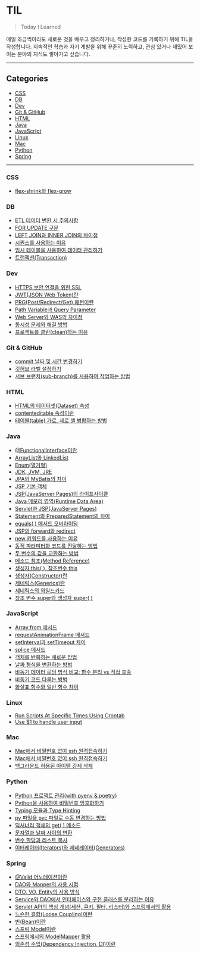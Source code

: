 # TIL

> Today I Learned

매일 조금씩이라도 새로운 것을 배우고 정리하거나, 작성한 코드를 기록하기 위해 TIL을 작성합니다.
지속적인 학습과 자기 계발을 위해 꾸준히 노력하고, 관심 있거나 재밌어 보이는 분야의 지식도 쌓아가고 싶습니다.

<hr>

## Categories

- [CSS](#css)
- [DB](#db)
- [Dev](#dev)
- [Git & GitHub](#git--github)
- [HTML](#html)
- [Java](#java)
- [JavaScript](#javascript)
- [Linux](#linux)
- [Mac](#mac)
- [Python](#python)
- [Spring](#spring)

<hr>

### CSS

- [flex-shrink와 flex-grow](https://github.com/kmseunh/til/blob/main/css/flex-shrink%EC%99%80%20flex-grow.md)

### DB

- [ETL 데이터 변환 시 주의사항](https://github.com/kmseunh/til/blob/main/db/ETL%20%EB%8D%B0%EC%9D%B4%ED%84%B0%20%EB%B3%80%ED%99%98%20%EC%8B%9C%20%EC%A3%BC%EC%9D%98%EC%82%AC%ED%95%AD.md)
- [FOR UPDATE 구문](https://github.com/kmseunh/til/blob/main/db/FOR%20UPDATE%20%EA%B5%AC%EB%AC%B8.md)
- [LEFT JOIN과 INNER JOIN의 차이점](https://github.com/kmseunh/til/blob/main/db/LEFT%20JOIN%EA%B3%BC%20INNER%20JOIN%EC%9D%98%20%EC%B0%A8%EC%9D%B4%EC%A0%90.md)
- [시퀀스를 사용하는 이유](https://github.com/kmseunh/til/blob/main/db/%EC%8B%9C%ED%80%80%EC%8A%A4%EB%A5%BC%20%EC%82%AC%EC%9A%A9%ED%95%98%EB%8A%94%20%EC%9D%B4%EC%9C%A0.md)
- [임시 테이블을 사용하여 데이터 관리하기](https://github.com/kmseunh/til/blob/main/db/%EC%9E%84%EC%8B%9C%20%ED%85%8C%EC%9D%B4%EB%B8%94%EC%9D%84%20%EC%82%AC%EC%9A%A9%ED%95%98%EC%97%AC%20%EB%8D%B0%EC%9D%B4%ED%84%B0%20%EA%B4%80%EB%A6%AC%ED%95%98%EA%B8%B0.md)
- [트랜잭션(Transaction)](https://github.com/kmseunh/til/blob/main/db/%ED%8A%B8%EB%9E%9C%EC%9E%AD%EC%85%98(Transaction).md)

### Dev

- [HTTPS 보안 연결을 위한 SSL](https://github.com/kmseunh/til/blob/main/dev/HTTPS%20%EB%B3%B4%EC%95%88%20%EC%97%B0%EA%B2%B0%EC%9D%84%20%EC%9C%84%ED%95%9C%20SSL.md)
- [JWT(JSON Web Token)란](https://github.com/kmseunh/til/blob/main/dev/JWT(JSON%20Web%20Token)%EB%9E%80.md)
- [PRG(Post/Redirect/Get) 패턴이란](https://github.com/kmseunh/til/blob/main/dev/PRG%20%ED%8C%A8%ED%84%B4.md)
- [Path Variable과 Query Parameter](https://github.com/kmseunh/til/blob/main/dev/Path%20Variable%EA%B3%BC%20Query%20Parameter.md)
- [Web Server와 WAS의 차이점](https://github.com/kmseunh/til/blob/main/dev/Web%20Server%EC%99%80%20WAS%EC%9D%98%20%EC%B0%A8%EC%9D%B4%EC%A0%90.md)
- [동시성 문제와 해결 방법](https://github.com/kmseunh/til/blob/main/dev/%EB%8F%99%EC%8B%9C%EC%84%B1%20%EB%AC%B8%EC%A0%9C%EC%99%80%20%ED%95%B4%EA%B2%B0%20%EB%B0%A9%EB%B2%95.md)
- [프로젝트를 클린(clean)하는 이유](https://github.com/kmseunh/til/blob/main/dev/%ED%94%84%EB%A1%9C%EC%A0%9D%ED%8A%B8%EB%A5%BC%20%ED%81%B4%EB%A6%B0(clean)%ED%95%98%EB%8A%94%20%EC%9D%B4%EC%9C%A0.md)

### Git & GitHub

- [commit 날짜 및 시간 변경하기](https://github.com/kmseunh/til/blob/main/git%20%26%20github/commit%20%EB%82%A0%EC%A7%9C%20%EB%B0%8F%20%EC%8B%9C%EA%B0%84%20%EB%B3%80%EA%B2%BD%ED%95%98%EA%B8%B0.md)
- [깃허브 라벨 설정하기](https://github.com/kmseunh/til/blob/main/git%20%26%20github/%EA%B9%83%ED%97%88%EB%B8%8C%20%EB%9D%BC%EB%B2%A8%20%EC%84%A4%EC%A0%95%ED%95%98%EA%B8%B0.md)
- [서브 브랜치(sub-branch)를 사용하여 작업하는 방법](https://github.com/kmseunh/til/blob/main/git%20%26%20github/%EC%84%9C%EB%B8%8C%20%EB%B8%8C%EB%9E%9C%EC%B9%98(sub-branch)%EB%A5%BC%20%EC%82%AC%EC%9A%A9%ED%95%98%EC%97%AC%20%EC%9E%91%EC%97%85%ED%95%98%EB%8A%94%20%EB%B0%A9%EB%B2%95.md)

### HTML

- [HTML의 데이터셋(Dataset) 속성](https://github.com/kmseunh/til/blob/main/html/HTML%EC%9D%98%20%EB%8D%B0%EC%9D%B4%ED%84%B0%EC%85%8B(Dataset)%20%EC%86%8D%EC%84%B1.md)
- [contenteditable 속성이란](https://github.com/kmseunh/til/blob/main/html/contenteditable%20%EC%86%8D%EC%84%B1%EC%9D%B4%EB%9E%80.md)
- [테이블(table) 가로, 세로 셀 병합하는 방법](https://github.com/kmseunh/til/blob/main/html/%ED%85%8C%EC%9D%B4%EB%B8%94(table)%20%EA%B0%80%EB%A1%9C%2C%20%EC%84%B8%EB%A1%9C%20%EC%85%80%20%EB%B3%91%ED%95%A9%ED%95%98%EB%8A%94%20%EB%B0%A9%EB%B2%95.md)

### Java

- [@FunctionalInterface이란](https://github.com/kmseunh/til/blob/main/java/%40FunctionalInterface.md)
- [ArrayList와 LinkedList](https://github.com/kmseunh/til/blob/main/java/ArrayList%EC%99%80%20LinkedList.md)
- [Enum(열거형)](https://github.com/kmseunh/til/blob/main/java/Enum(%EC%97%B4%EA%B1%B0%ED%98%95).md)
- [JDK, JVM, JRE](https://github.com/kmseunh/til/blob/main/java/JDK%2C%20JVM%2C%20JRE.md)
- [JPA와 MyBatis의 차이](https://github.com/kmseunh/til/blob/main/java/JPA%EC%99%80%20MyBatis%EC%9D%98%20%EC%B0%A8%EC%9D%B4.md)
- [JSP 기본 객체](https://github.com/kmseunh/til/blob/main/java/JSP%20%EA%B8%B0%EB%B3%B8%20%EA%B0%9D%EC%B2%B4.md)
- [JSP(JavaServer Pages)의 라이프사이클](https://github.com/kmseunh/til/blob/main/java/JSP%20%EB%9D%BC%EC%9D%B4%ED%94%84%EC%82%AC%EC%9D%B4%ED%81%B4.md)
- [Java 메모리 영역(Runtime Data Area)](https://github.com/kmseunh/til/blob/main/java/Java%20%EB%A9%94%EB%AA%A8%EB%A6%AC%20%EC%98%81%EC%97%AD(Runtime%20Data%20Area).md)
- [Servlet과 JSP(JavaServer Pages)](https://github.com/kmseunh/til/blob/main/java/Servlet%EA%B3%BC%20JSP.md)
- [Statement와 PreparedStatement의 차이](https://github.com/kmseunh/til/blob/main/java/Statement%EC%99%80%20PreparedStatement%EC%9D%98%20%EC%B0%A8%EC%9D%B4.md)
- [equals( ) 메서드 오버라이딩](https://github.com/kmseunh/til/blob/main/java/equals%20%EB%A9%94%EC%84%9C%EB%93%9C%20%EC%98%A4%EB%B2%84%EB%9D%BC%EC%9D%B4%EB%94%A9.md)
- [JSP의 forward와 redirect](https://github.com/kmseunh/til/blob/main/java/forward%EC%99%80%20redirect.md)
- [new 키워드를 사용하는 이유](https://github.com/kmseunh/til/blob/main/java/new%20%ED%82%A4%EC%9B%8C%EB%93%9C%EB%A5%BC%20%EC%82%AC%EC%9A%A9%ED%95%98%EB%8A%94%20%EC%9D%B4%EC%9C%A0.md)
- [동적 파라미터화 코드를 전달하는 방법](https://github.com/kmseunh/til/blob/main/java/%EB%8F%99%EC%A0%81%20%ED%8C%8C%EB%9D%BC%EB%AF%B8%ED%84%B0%ED%99%94.md)
- [두 변수의 값을 교환하는 방법](https://github.com/kmseunh/til/blob/main/java/%EB%91%90%20%EB%B3%80%EC%88%98%EC%9D%98%20%EA%B0%92%EC%9D%84%20%EA%B5%90%ED%99%98%ED%95%98%EB%8A%94%20%EB%B0%A9%EB%B2%95.md)
- [메소드 참조(Method Reference)](https://github.com/kmseunh/til/blob/main/java/%EB%A9%94%EC%86%8C%EB%93%9C%20%EC%B0%B8%EC%A1%B0(Method%20Reference).md)
- [생성자 this( ), 참조변수 this](https://github.com/kmseunh/til/blob/main/java/%EC%83%9D%EC%84%B1%EC%9E%90%20this%20%EC%B0%B8%EC%A1%B0%EB%B3%80%EC%88%98%20this.md)
- [생성자(Constructor)란](https://github.com/kmseunh/til/blob/main/java/%EC%83%9D%EC%84%B1%EC%9E%90(Constructor).md)
- [제네릭스(Generics)란](https://github.com/kmseunh/til/blob/main/java/%EC%A0%9C%EB%84%A4%EB%A6%AD%EC%8A%A4(Generics).md)
- [제네릭스의 와일드카드](https://github.com/kmseunh/til/blob/main/java/%EC%A0%9C%EB%84%A4%EB%A6%AD%EC%8A%A4%EC%9D%98%20%EC%99%80%EC%9D%BC%EB%93%9C%EC%B9%B4%EB%93%9C.md)
- [참조 변수 super와 생성자 super( )](https://github.com/kmseunh/til/blob/main/java/%EC%B0%B8%EC%A1%B0%20%EB%B3%80%EC%88%98%20super%EC%99%80%20%EC%83%9D%EC%84%B1%EC%9E%90%20super.md)

### JavaScript

- [Array.from 메서드](https://github.com/kmseunh/til/blob/main/javascript/Array.from%20%EB%A9%94%EC%84%9C%EB%93%9C.md)
- [requestAnimationFrame 메서드](https://github.com/kmseunh/til/blob/main/javascript/requestAnimationFrame%20%EB%A9%94%EC%84%9C%EB%93%9C.md)
- [setInterval과 setTimeout 차이](https://github.com/kmseunh/til/blob/main/javascript/setInterval%EA%B3%BC%20setTimeout%20%EC%B0%A8%EC%9D%B4.md)
- [splice 메서드](https://github.com/kmseunh/til/blob/main/javascript/splice%20%EB%A9%94%EC%84%9C%EB%93%9C.md)
- [객체를 반복하는 새로운 방법](https://github.com/kmseunh/til/blob/main/javascript/%EA%B0%9D%EC%B2%B4%EB%A5%BC%20%EB%B0%98%EB%B3%B5%ED%95%98%EB%8A%94%20%EC%83%88%EB%A1%9C%EC%9A%B4%20%EB%B0%A9%EB%B2%95.md)
- [날짜 형식을 변환하는 방법](https://github.com/kmseunh/til/blob/main/javascript/%EB%82%A0%EC%A7%9C%20%ED%98%95%EC%8B%9D%EC%9D%84%20%EB%B3%80%ED%99%98%ED%95%98%EB%8A%94%20%EB%B0%A9%EB%B2%95.md)
- [비동기 데이터 로딩 방식 비교: 함수 분리 vs 직접 호출](https://github.com/kmseunh/til/blob/main/javascript/%EB%B9%84%EB%8F%99%EA%B8%B0%20%EB%8D%B0%EC%9D%B4%ED%84%B0%20%EB%A1%9C%EB%94%A9%20%EB%B0%A9%EC%8B%9D%20%EB%B9%84%EA%B5%90.md)
- [비동기 코드 다루는 방법](https://github.com/kmseunh/til/blob/main/javascript/%EB%B9%84%EB%8F%99%EA%B8%B0%20%EC%BD%94%EB%93%9C%20%EB%8B%A4%EB%A3%A8%EB%8A%94%20%EB%B0%A9%EB%B2%95.md)
- [화살표 함수와 일반 함수 차이](https://github.com/kmseunh/til/blob/main/javascript/%ED%99%94%EC%82%B4%ED%91%9C%20%ED%95%A8%EC%88%98%EC%99%80%20%EC%9D%BC%EB%B0%98%20%ED%95%A8%EC%88%98%20%EC%B0%A8%EC%9D%B4.md)

### Linux

- [Run Scripts At Specific Times Using Crontab](https://github.com/kmseunh/til/blob/main/linux/run-scripts-at-specific-times-using-crontab.md)
- [Use $1 to handle user input](https://github.com/kmseunh/til/blob/main/linux/use-%241-to-handle-user-input.md)

### Mac

- [Mac에서 비밀번호 없이 ssh 원격접속하기](https://github.com/kmseunh/til/blob/main/mac/Mac%EC%97%90%EC%84%9C%20%EB%B9%84%EB%B0%80%EB%B2%88%ED%98%B8%20%EC%97%86%EC%9D%B4%20ssh%20%EC%9B%90%EA%B2%A9%EC%A0%91%EC%86%8D%ED%95%98%EA%B8%B0.md)
- [Mac에서 비밀번호 없이 ssh 원격접속하기](https://github.com/kmseunh/til/blob/main/mac/Mac%EC%97%90%EC%84%9C%20%EB%B9%84%EB%B0%80%EB%B2%88%ED%98%B8%20%EC%97%86%EC%9D%B4%20ssh%20%EC%9B%90%EA%B2%A9%EC%A0%91%EC%86%8D%ED%95%98%EA%B8%B0.md)
- [백그라운드 허용된 아이템 강제 삭제](https://github.com/kmseunh/til/blob/main/mac/%EB%B0%B1%EA%B7%B8%EB%9D%BC%EC%9A%B4%EB%93%9C%20%ED%97%88%EC%9A%A9%EB%90%9C%20%EC%95%84%EC%9D%B4%ED%85%9C%20%EA%B0%95%EC%A0%9C%20%EC%82%AD%EC%A0%9C.md)

### Python

- [Python 프로젝트 관리(with pyenv & poetry)](https://github.com/kmseunh/til/blob/main/python/Python%20%ED%94%84%EB%A1%9C%EC%A0%9D%ED%8A%B8%20%EA%B4%80%EB%A6%AC(with%20pyenv%20%26%20poetry).md)
- [Python을 사용하여 비밀번호 암호화하기](https://github.com/kmseunh/til/blob/main/python/Python%EC%9D%84%20%EC%82%AC%EC%9A%A9%ED%95%98%EC%97%AC%20%EB%B9%84%EB%B0%80%EB%B2%88%ED%98%B8%20%EC%95%94%ED%98%B8%ED%99%94%ED%95%98%EA%B8%B0.md)
- [Typing 모듈과 Type Hinting](https://github.com/kmseunh/til/blob/main/python/Typing%20%EB%AA%A8%EB%93%88%EA%B3%BC%20Type%20Hinting.md)
- [py 파일을 pyc 파일로 수동 변경하는 방법](https://github.com/kmseunh/til/blob/main/python/py%20%ED%8C%8C%EC%9D%BC%EC%9D%84%20pyc%20%ED%8C%8C%EC%9D%BC%EB%A1%9C%20%EC%88%98%EB%8F%99%20%EB%B3%80%EA%B2%BD%ED%95%98%EB%8A%94%20%EB%B0%A9%EB%B2%95.md)
- [딕셔너리 객체의 get( ) 메소드](https://github.com/kmseunh/til/blob/main/python/%EB%94%95%EC%85%94%EB%84%88%EB%A6%AC%20%EA%B0%9D%EC%B2%B4%EC%9D%98%20get(%20)%20%EB%A9%94%EC%86%8C%EB%93%9C.md)
- [문자열과 날짜 사이의 변환](https://github.com/kmseunh/til/blob/main/python/%EB%AC%B8%EC%9E%90%EC%97%B4%EA%B3%BC%20%EB%82%A0%EC%A7%9C%20%EC%82%AC%EC%9D%B4%EC%9D%98%20%EB%B3%80%ED%99%98.md)
- [변수 할당과 리스트 복사](https://github.com/kmseunh/til/blob/main/python/%EB%B3%80%EC%88%98%20%ED%95%A0%EB%8B%B9%EA%B3%BC%20%EB%A6%AC%EC%8A%A4%ED%8A%B8%20%EB%B3%B5%EC%82%AC.md)
- [이터레이터(Iterators)와 제네레이터(Generators)](https://github.com/kmseunh/til/blob/main/python/%EC%9D%B4%ED%84%B0%EB%A0%88%EC%9D%B4%ED%84%B0(Iterators)%EC%99%80%20%EC%A0%9C%EB%84%A4%EB%A0%88%EC%9D%B4%ED%84%B0(Generators).md)

### Spring

- [@Valid 어노테이션이란](https://github.com/kmseunh/til/blob/main/spring/%40vaild%20%EC%96%B4%EB%85%B8%ED%85%8C%EC%9D%B4%EC%85%98.md)
- [DAO와 Mapper의 사용 시점](https://github.com/kmseunh/til/blob/main/spring/DAO%EC%99%80%20Mapper%EC%9D%98%20%EC%82%AC%EC%9A%A9%20%EC%8B%9C%EC%A0%90.md)
- [DTO, VO, Entity의 사용 방식](https://github.com/kmseunh/til/blob/main/spring/DTO%2C%20VO%2C%20Entity%EC%9D%98%20%EC%82%AC%EC%9A%A9%20%EB%B0%A9%EC%8B%9D.md)
- [Service와 DAO에서 인터페이스와 구현 클래스를 분리하는 이유](https://github.com/kmseunh/til/blob/main/spring/Service%EC%99%80%20DAO%EC%97%90%EC%84%9C%20%EC%9D%B8%ED%84%B0%ED%8E%98%EC%9D%B4%EC%8A%A4%EC%99%80%20%EA%B5%AC%ED%98%84%20%ED%81%B4%EB%9E%98%EC%8A%A4%EB%A5%BC%20%EB%B6%84%EB%A6%AC%ED%95%98%EB%8A%94%20%EC%9D%B4%EC%9C%A0.md)
- [Servlet API의 핵심 개념(세션, 쿠키, 필터, 리스터)와 스프링에서의 활용](https://github.com/kmseunh/til/blob/main/spring/Servlet%20API%EC%9D%98%20%ED%95%B5%EC%8B%AC%20%EA%B0%9C%EB%85%90(%EC%84%B8%EC%85%98%2C%20%EC%BF%A0%ED%82%A4%2C%20%ED%95%84%ED%84%B0%2C%20%EB%A6%AC%EC%8A%A4%ED%84%B0)%EC%99%80%20%EC%8A%A4%ED%94%84%EB%A7%81%EC%97%90%EC%84%9C%EC%9D%98%20%ED%99%9C%EC%9A%A9.md)
- [느슨한 결합(Loose Coupling)이란](https://github.com/kmseunh/til/blob/main/spring/%EB%8A%90%EC%8A%A8%ED%95%9C%20%EA%B2%B0%ED%95%A9(Loose%20Coupling).md)
- [빈(Bean)이란](https://github.com/kmseunh/til/blob/main/spring/%EB%B9%88(Bean).md)
- [스프링 Model이란](https://github.com/kmseunh/til/blob/main/spring/%EC%8A%A4%ED%94%84%EB%A7%81%20%EB%AA%A8%EB%8D%B8(Model).md)
- [스프링에서의 ModelMapper 활용](https://github.com/kmseunh/til/blob/main/spring/%EC%8A%A4%ED%94%84%EB%A7%81%EC%97%90%EC%84%9C%EC%9D%98%20ModelMapper%20%ED%99%9C%EC%9A%A9.md)
- [의존성 주입(Dependency Injection, DI)이란](https://github.com/kmseunh/til/blob/main/spring/%EC%9D%98%EC%A1%B4%EC%84%B1%20%EC%A3%BC%EC%9E%85(Dependency%20Injection%2C%20DI).md)
